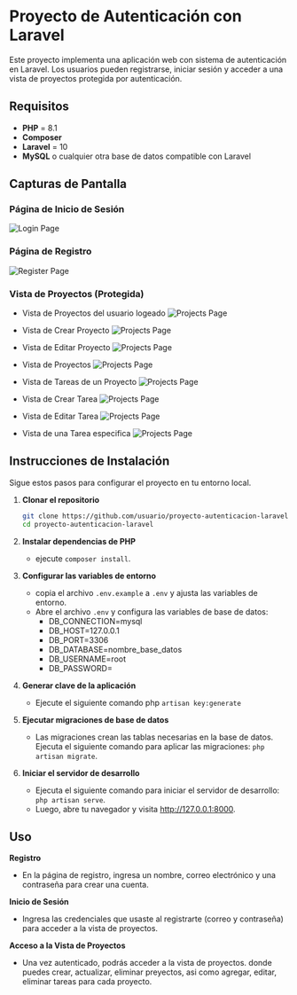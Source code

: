 # Proyecto de Autenticación con Laravel

Este proyecto implementa una aplicación web con sistema de autenticación en Laravel. Los usuarios pueden registrarse, iniciar sesión y acceder a una vista de proyectos protegida por autenticación.

## Requisitos

- **PHP** = 8.1
- **Composer**
- **Laravel** = 10
- **MySQL** o cualquier otra base de datos compatible con Laravel

## Capturas de Pantalla

### Página de Inicio de Sesión
![Login Page](public/screenshots/login.png)

### Página de Registro
![Register Page](public/screenshots/register.png)

### Vista de Proyectos (Protegida)

  * Vista de Proyectos del usuario logeado
![Projects Page](public/screenshots/projects.png)

  * Vista de Crear Proyecto
![Projects Page](public/screenshots/project_create.png)

  * Vista de Editar Proyecto
![Projects Page](public/screenshots/edit_project.png)

  * Vista de Proyectos
![Projects Page](public/screenshots/project_detail.png)

  * Vista de Tareas de un Proyecto
![Projects Page](public/screenshots/tasks_project.png)

  * Vista de Crear Tarea
![Projects Page](public/screenshots/create_task.png)

  * Vista de Editar Tarea
![Projects Page](public/screenshots/edit_task.png)

  * Vista de una Tarea especifica
![Projects Page](public/screenshots/task_detail.png)

## Instrucciones de Instalación

Sigue estos pasos para configurar el proyecto en tu entorno local.

1. **Clonar el repositorio**

   ```bash
   git clone https://github.com/usuario/proyecto-autenticacion-laravel.git
   cd proyecto-autenticacion-laravel

2. **Instalar dependencias de PHP**

   - ejecute `composer install`.

3. **Configurar las variables de entorno**
   
   - copia el archivo `.env.example` a `.env` y ajusta las variables de entorno.
   - Abre el archivo `.env` y configura las variables de base de datos:
       - DB_CONNECTION=mysql
       - DB_HOST=127.0.0.1
       - DB_PORT=3306
       - DB_DATABASE=nombre_base_datos
       - DB_USERNAME=root
       - DB_PASSWORD=
  
4. **Generar clave de la aplicación**
   
   - Ejecute el siguiente comando php `artisan key:generate`
  
5. **Ejecutar migraciones de base de datos**
   
   - Las migraciones crean las tablas necesarias en la base de datos. Ejecuta el siguiente comando para aplicar las migraciones: `php artisan migrate`.
  
6. **Iniciar el servidor de desarrollo**
   
   - Ejecuta el siguiente comando para iniciar el servidor de desarrollo: `php artisan serve`.
   - Luego, abre tu navegador y visita http://127.0.0.1:8000.


## **Uso**

**Registro**

   - En la página de registro, ingresa un nombre, correo electrónico y una contraseña para crear una cuenta.

**Inicio de Sesión**

  - Ingresa las credenciales que usaste al registrarte (correo y contraseña) para acceder a la vista de proyectos.

**Acceso a la Vista de Proyectos**

  - Una vez autenticado, podrás acceder a la vista de proyectos. donde puedes crear, actualizar, eliminar preyectos, asi como agregar, editar, eliminar tareas para cada proyecto.

